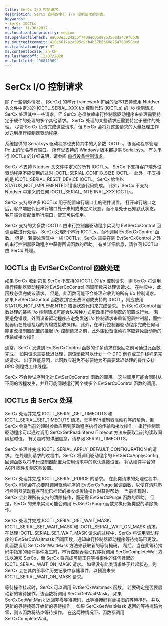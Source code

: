 ```yaml
---
title: SerCx I/O 控制请求
description: SerCx 支持的串行 i/o 控制请求的列表。
keywords:
- SerCx IOCTLs
ms.date: 11/30/2017
ms.localizationpriority: medium
ms.openlocfilehash: ee603e33242c6f740de605d9253568da439f0b38
ms.sourcegitcommit: 418e6617e2a695c9cb4b37b5b60e264760858acd
ms.translationtype: MT
ms.contentlocale: zh-CN
ms.lasthandoff: 12/07/2020
ms.locfileid: "96811969"
---
```

# <a name="sercx-io-control-requests"></a>SerCx I/O 控制请求

除了一些例外情况， (SerCx) 的串行 framework 扩展的版本1支持使用 Ntddser 头文件中定义的 IOCTL_SERIAL_XXX i/o 控制代码 (IOCTLs) 的 i/o 控制请求。 SerCx 处理其中一些请求，但 SerCx 必须依赖串行控制器驱动程序来处理需要特定于硬件的处理的多个其他请求。 SerCx 处理的某些请求还需要特定于硬件的处理。 尽管 SerCx 负责完成这些请求，但 SerCx 会将对这些请求的大量处理工作发送到串行控制器驱动程序。

系统提供的 Serial.sys 驱动程序也支持其中的大多数 IOCTLs，该驱动程序管理 Pc 上的命名串行端口。 所有受支持的 Windows 版本都提供 Serial.sys。 有关串行 IOCTLs 的详细说明，请参阅 [串行设备控制请求](serial-device-control-requests2.md)。

SerCx 不支持 Ntddser 头文件中定义的所有 IOCTLs。 SerCx 不支持客户端外设驱动程序不应使用的过时 IOCTL_SERIAL_CONFIG_SIZE IOCTL。 此外，不支持的是 IOCTL_SERIAL_RESET_DEVICE IOCTL，SerCx 始终以 STATUS_NOT_IMPLEMENTED 错误状态代码完成。 此外，SerCx 不支持 Ntddser 中定义的任何 IOCTL_SERIAL_INTERNAL_XXX IOCTLs。

SerCx 支持的许多 IOCTLs 用于配置串行端口上的硬件设置。 打开串行端口之后，客户端应假设串行端口处于未知或未定义状态，而不是处于已知默认状态。 客户端负责配置串行端口，使其可供使用。

SerCx 支持的大多数 IOCTLs 由串行控制器驱动程序实现的 EvtSerCxControl 回调函数进行处理。 SerCx 处理8个串行 IOCTLs，而不调用 EvtSerCxControl 函数。 但是，若要处理其中一些 IOCTLs，SerCx 需要在除 EvtSerCxControl 之外的串行控制器驱动程序中获得回调函数的帮助。 有关详细信息，请参阅 IOCTLs 由 SerCx 处理。

## <a name="ioctls-handled-by-the-evtsercxcontrol-function"></a>IOCTLs 由 EvtSerCxControl 函数处理

如果 SerCx 收到包含 SerCx 不支持的 IOCTL 的 i/o 控制请求，则 SerCx 将调用串行控制器驱动程序的 EvtSerCxControl 回调函数来处理该请求。 在响应中，此函数必须完成该请求。 但是，此函数可能不会处理它收到的所有 i/o 控制请求。 如果 EvtSerCxControl 函数收到它无法识别或支持的 IOCTL，则应使用 STATUS_NOT_IMPLEMENTED 错误状态代码来完成请求。
EvtSerCxControl 函数处理的某些 i/o 控制请求可能会以某种方式更改串行控制器的配置或行为。 若要避免错误，外围设备驱动程序应避免发送 i/o 控制请求来重新配置控制器，而控制器仍在处理挂起的传输或接收操作。 此外，在串行控制器驱动程序完成任何可能更改控制器配置的挂起 i/o 控制请求之前，此外围设备驱动程序应避免启动新的传输或接收操作。

通常，SerCx 发送到 EvtSerCxControl 函数的许多请求在返回之前可通过此函数完成。 如果请求需要延迟处理，则该函数可以计划一个 DPC 例程或工作线程来完成请求。 出于性能原因，此函数应避免不必要地为不需要延迟处理的操作安排 DPC 例程或工作线程。

SerCx 不会尝试序列化对 EvtSerCxControl 函数的调用。 这些调用可能会同时从不同的线程发生，并且可能同时运行两个或多个 EvtSerCxControl 函数的调用。

## <a name="ioctls-handled-by-sercx"></a>IOCTLs 由 SerCx 处理

SerCx 处理并完成 IOCTL_SERIAL_GET_TIMEOUTS 和 IOCTL_SERIAL_SET_TIMEOUTS 请求，无需串行控制器驱动程序的帮助，但 SerCx 会将当前的超时参数应用到驱动程序执行的传输和接收操作。 串行控制器驱动程序可以通过调用 SerCxGetReadIntervalTimeout 方法来获取当前的读取间隔超时值。 有关超时的详细信息，请参阅 SERIAL_TIMEOUTS。

SerCx 处理并完成 IOCTL_SERIAL_APPLY_DEFAULT_CONFIGURATION 的请求。 在处理此请求的过程中，SerCx 将调用驱动程序的 EvtSerCxApplyConfig 回调函数以将串行控制器配置为使用请求中的默认连接设置。 将从硬件平台的 ACPI 固件复制这些设置。

SerCx 处理并完成 IOCTL_SERIAL_PURGE 的请求。 在此类请求的处理过程中，SerCx 可能会在必要时调用驱动程序的 EvtSerCxPurge 回调函数，以便在清除串行控制器驱动程序可能已挂起的接收或传输操作时获得帮助。 当前实现时，SerCx 会处理所有支持的清除操作，而无需 EvtSerCxPurge 函数的帮助。 但是，SerCx 的未来实现可能会调用 EvtSerCxPurge 函数来执行新类型的清除操作。

SerCx 处理并完成 IOCTL_SERIAL_GET_WAIT_MASK、IOCTL_SERIAL_SET_WAIT_MASK 和 IOCTL_SERIAL_WAIT_ON_MASK 请求。 在处理 IOCTL_SERIAL_SET_WAIT_MASK 请求的过程中，SerCx 将调用驱动程序的 EvtSerCxWaitmask 回调函数，通知串行控制器驱动程序等待掩码已更改。 此函数调用 SerCxGetWaitMask 方法来获取新的等待掩码。 稍后，当在此等待掩码中指定的硬件事件发生时，串行控制器驱动程序将调用 SerCxCompleteWait 方法以通知 SerCx，而 SerCx 将完成可能正在等待事件的任何挂起的 IOCTL_SERIAL_WAIT_ON_MASK 请求。 如果没有此类请求处于挂起状态，则 SerCx 会在其内部事件历史记录中存储事件，以预测未来 IOCTL_SERIAL_WAIT_ON_MASK 请求。

等待操作挂起时，SerCx 可以调用 EvtSerCxWaitmask 函数。 若要确定是否要启动新的等待操作，该函数将调用 SerCxGetWaitMask。 如果 SerCxGetWaitMask 返回非零等待掩码，此等待掩码将替换旧的等待掩码，并以更新的等待掩码开始新的等待操作。 如果 SerCxGetWaitMask 返回的等待掩码为零，则该函数将结束等待操作。 在这两种情况下，函数都调用 SerCxCompleteWait。
